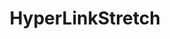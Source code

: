 ---
title: "HyperLinkStretch"
description: "一个长链(Convert short links to long links)"
url: "https://link.kxxnzstdsw.com"
featured: true
techs: ["Java","JavaScript"]
--- 